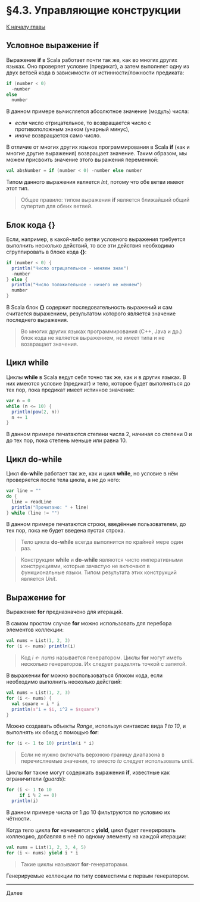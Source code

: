 # §4.3. Управляющие конструкции

[К началу главы](CHAPTER_4.md)

## Условное выражение if

Выражение **if** в Scala работает почти так же, как во многих других языках.
Оно проверяет условие (предикат), а затем выполняет одну из двух ветвей кода в зависимости от истинности/ложности предиката:

```scala
if (number < 0)
  -number
else
  number
```

В данном примере вычисляется абсолютное значение (модуль) числа:
- *если* число отрицательное, то возвращается число с противоположным знаком (унарный минус),
- *иначе* возвращается само число.

В отличие от многих других языков программирования в Scala **if** (как и многие другие выражения) возвращает значение. Таким образом, мы можем присвоить значение этого выражения переменной:

```scala
val absNumber = if (number < 0) -number else number
```

Типом данного выражения является *Int*, потому что обе ветви имеют этот тип.

> Общее правило: типом выражения **if** является ближайший общий супертип для обеих ветвей.

## Блок кода {}

Если, например, в какой-либо ветви условного выражения требуется выполнить несколько действий, то все эти действия необходимо сгруппировать в блоке кода **{}**:

```scala
if (number < 0) {
  println("Число отрицательное - меняем знак")
  -number
} else {
  println("Число положительное - ничего не меняем")
  number
}
```

В Scala блок **{}** содержит последовательность выражений и сам считается выражением, результатом которого является значение последнего выражения.

> Во многих других языках программирования (C++, Java и др.) блок кода не является выражением, не имеет типа и не возвращает значения.

## Цикл while

Циклы **while** в Scala ведут себя точно так же, как и в других языках. В них имеются условие (предикат) и тело, которое будет выполняться до тех пор, пока предикат имеет истинное значение:

```scala
var n = 0
while (n <= 10) {
  println(pow(2, n))
  n += 1
}
```

В данном примере печатаются степени числа 2, начиная со степени 0 и до тех пор, пока степень меньше или равна 10.

## Цикл do-while

Цикл **do-while** работает так же, как и цикл **while**, но условие в нём проверяется после тела цикла, а не до него:

```scala
var line = ""
do {
  line = readLine
  println("Прочитано: " + line)
} while (line != "")
```

В данном примере печатаются строки, введённые пользователем, до тех пор, пока не будет введена пустая строка.

> Тело цикла **do-while** всегда выполнится по крайней мере один раз.

> Конструкции **while** и **do-while** являются чисто императивными конструкциями, которые зачастую не включают в функциональные языки. Типом результата этих конструкций является *Unit*.

## Выражение for

Выражение **for** предназначено для итераций.

В самом простом случае **for** можно использовать для перебора элементов коллекции:

```scala
val nums = List(1, 2, 3)
for (i <- nums) println(i)
```

> Код *i <- nums* называется генератором. Циклы **for** могут иметь несколько генераторов. Их следует разделять точкой с запятой.

В выражении **for** можно воспользоваться блоком кода, если необходимо выполнить несколько действий:

```scala
val nums = List(1, 2, 3)
for (i <- nums) {
  val square = i * i
  println(s"i = $i, i^2 = $square")
}
```

Можно создавать объекты *Range*, используя синтаксис вида *1 to 10*, и выполнять их обход с помощью **for**:

```scala
for (i <- 1 to 10) println(i * i)
```

> Если не нужно включать верхнюю границу диапазона в перечисляемые значения, то вместо *to* следует использовать *until*.

Циклы **for** также могут содержать выражения **if**, известные как ограничители (*guards*):

```scala
for (i <- 1 to 10
     if i % 2 == 0)
  println(i)
```

В данном примере числа от 1 до 10 фильтруются по условию их чётности.

Когда тело цикла **for** начинается с **yield**, цикл будет генерировать коллекцию, добавляя в неё по одному элементу на каждой итерации:

```scala
val nums = List(1, 2, 3, 4, 5)
for (i <- nums) yield i * i
```

> Такие циклы называют **for**-генераторами.

Генерируемые коллекции по типу совместимы с первым генератором.

---
Далее
